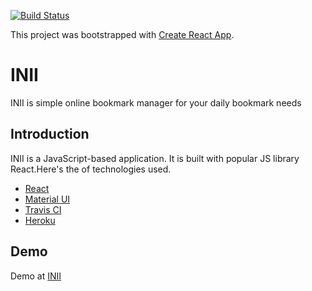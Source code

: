 [![Build Status](https://travis-ci.org/FunbiOyede/inii.svg?branch=master)](https://travis-ci.org/FunbiOyede/inii)

This project was bootstrapped with [Create React App](https://github.com/facebook/create-react-app).

# INII

INII is simple online bookmark manager for your daily bookmark needs


## Introduction

INII is a JavaScript-based application. It is built with popular JS library React.Here's the of technologies used.

- [React](https://reactjs.org/)
- [Material UI](https://material-ui.com/)
- [Travis CI](https://travis-ci.org/)
- [Heroku](https://www.heroku.com/)

## Demo

Demo at [INII](http://inii.herokuapp.com/)
